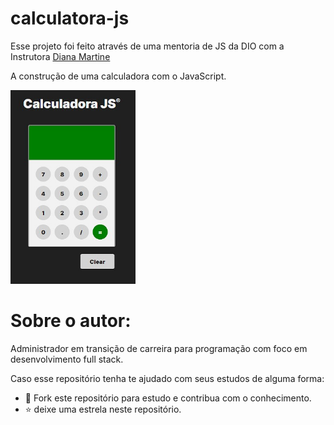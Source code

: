 # calculatora-js

Esse projeto foi feito através de uma mentoria de JS da DIO com a Instrutora <a href="https://github.com/DianaMartine">Diana Martine </a>

A construção de uma calculadora com o JavaScript.

<img src="Calculadora js.jpg" width="200px"/>

# Sobre o autor:
   
   <p>
    Administrador em transição de carreira para programação com foco em desenvolvimento full stack.
         
<br>
      
Caso esse repositório tenha te ajudado com seus estudos de alguma forma:      
- 🤝 Fork este repositório para estudo e contribua com o conhecimento.
- ⭐ deixe uma estrela neste repositório.
